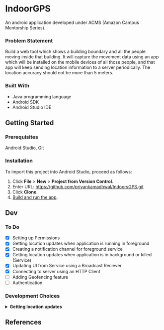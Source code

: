 # IndoorGPS
An android application developed under ACMS (Amazon Campus Mentorship Series).

### Problem Statement
Build a web tool which shows a building boundary and all the people moving inside that building. It will capture the movement data using an app which will be installed on the mobile devices of all those people, and that app will keep sending location information to a server periodically. The location accuracy should not be more than 5 meters.

### Built With
* Java programming language
* Android SDK
* Android Studio IDE

## Getting Started

### Prerequisites
Android Studio, Git

### Installation
To import this project into Android Studio, proceed as follows:

1. Click **File** > **New** > **Project from Version Control**.
2. Enter URL: https://github.com/priyankamadhwal/IndoorsGPS.git
3. Click **Clone**.
5. [Build and run the app](https://developer.android.com/studio/run).

## Dev

### To Do
- [x] Setting up Permissions  
- [x] Getting location updates when application is running in foreground
- [x] Creating a notification channel for foreground service
- [x] Getting location updates when application is in background or killed (Service)
- [x] Updating UI from Service using a Broadcast Reciever
- [x] Connecting to server using an HTTP Client
- [ ] Adding Geofencing feature
- [ ] Authentication

### Development Choices
<details>
  <summary><b>Getting location updates</b></summary>
Mainly, there are two different ways to do it:
</details>

## References

